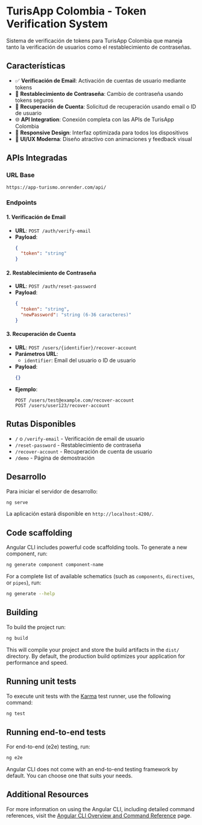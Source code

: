 # TurisApp Colombia - Token Verification System

Sistema de verificación de tokens para TurisApp Colombia que maneja tanto la verificación de usuarios como el restablecimiento de contraseñas.

## Características

- ✅ **Verificación de Email**: Activación de cuentas de usuario mediante tokens
- 🔐 **Restablecimiento de Contraseña**: Cambio de contraseña usando tokens seguros
- 🔑 **Recuperación de Cuenta**: Solicitud de recuperación usando email o ID de usuario
- 🌐 **API Integration**: Conexión completa con las APIs de TurisApp Colombia
- 📱 **Responsive Design**: Interfaz optimizada para todos los dispositivos
- 🎨 **UI/UX Moderna**: Diseño atractivo con animaciones y feedback visual

## APIs Integradas

### URL Base
```
https://app-turismo.onrender.com/api/
```

### Endpoints

#### 1. Verificación de Email
- **URL**: `POST /auth/verify-email`
- **Payload**: 
  ```json
  {
    "token": "string"
  }
  ```

#### 2. Restablecimiento de Contraseña
- **URL**: `POST /auth/reset-password`
- **Payload**: 
  ```json
  {
    "token": "string",
    "newPassword": "string (6-36 caracteres)"
  }
  ```

#### 3. Recuperación de Cuenta
- **URL**: `POST /users/{identifier}/recover-account`
- **Parámetros URL**: 
  - `identifier`: Email del usuario o ID de usuario
- **Payload**: 
  ```json
  {}
  ```
- **Ejemplo**: 
  ```
  POST /users/test@example.com/recover-account
  POST /users/user123/recover-account
  ```

## Rutas Disponibles

- `/` o `/verify-email` - Verificación de email de usuario
- `/reset-password` - Restablecimiento de contraseña
- `/recover-account` - Recuperación de cuenta de usuario
- `/demo` - Página de demostración

## Desarrollo

Para iniciar el servidor de desarrollo:

```bash
ng serve
```

La aplicación estará disponible en `http://localhost:4200/`.

## Code scaffolding

Angular CLI includes powerful code scaffolding tools. To generate a new component, run:

```bash
ng generate component component-name
```

For a complete list of available schematics (such as `components`, `directives`, or `pipes`), run:

```bash
ng generate --help
```

## Building

To build the project run:

```bash
ng build
```

This will compile your project and store the build artifacts in the `dist/` directory. By default, the production build optimizes your application for performance and speed.

## Running unit tests

To execute unit tests with the [Karma](https://karma-runner.github.io) test runner, use the following command:

```bash
ng test
```

## Running end-to-end tests

For end-to-end (e2e) testing, run:

```bash
ng e2e
```

Angular CLI does not come with an end-to-end testing framework by default. You can choose one that suits your needs.

## Additional Resources

For more information on using the Angular CLI, including detailed command references, visit the [Angular CLI Overview and Command Reference](https://angular.dev/tools/cli) page.
